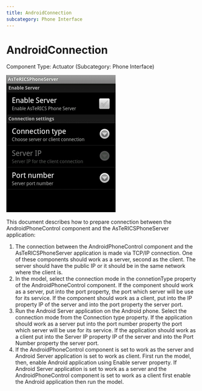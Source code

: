 ```yaml
---
title: AndroidConnection
subcategory: Phone Interface
---
```


# AndroidConnection

Component Type: Actuator (Subcategory: Phone Interface)

![Android Server Application](./img/androidserverapp.jpg "Android Server Application")

This document describes how to prepare connection between the AndroidPhoneControl component and the AsTeRICSPhoneServer application:

1.  The connection between the AndroidPhoneControl component and the AsTeRICSPhoneServer application is made via TCP/IP connection. One of these components should work as a server, second as the client. The server should have the public IP or it should be in the same network where the client is.
2.  In the model, select the connection mode in the connetionType property of the AndroidPhoneControl component. If the component should work as a server, put into the port property, the port which server will be use for its service. If the component should work as a client, put into the IP property IP of the server and into the port property the server port.
3.  Run the Android Server application on the Android phone. Select the connection mode from the Connection type property. If the application should work as a server put into the port number property the port which server will be use for its service. If the application should work as a client put into the Server IP property IP of the server and into the Port Number property the server port.
4.  If the AndroidPhoneControl component is set to work as the server and Android Server application is set to work as client. First run the model, then, enable Android application using Enable server property. If Android Server application is set to work as a server and the AndroidPhoneControl component is set to work as a client first enable the Android application then run the model.
